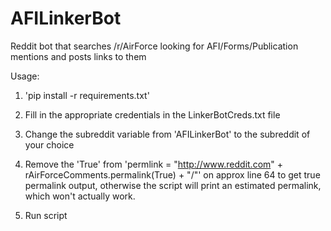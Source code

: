 # AFILinkerBot
Reddit bot that searches /r/AirForce looking for AFI/Forms/Publication mentions and posts links to them

Usage:

1. 'pip install -r requirements.txt'

2. Fill in the appropriate credentials in the LinkerBotCreds.txt file

3. Change the subreddit variable from 'AFILinkerBot' to the subreddit of your choice

4. Remove the 'True' from 'permlink = "http://www.reddit.com" + rAirForceComments.permalink(True) + "/"' on approx line 64 to get true permalink output, otherwise the script will print an estimated permalink, which won't actually work.

5. Run script
